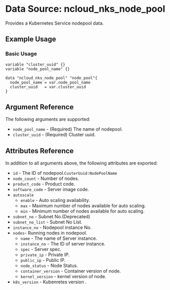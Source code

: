 # Data Source: ncloud_nks_node_pool

Provides a Kubernetes Service nodepool data.

## Example Usage

### Basic Usage

```hcl
variable "cluster_uuid" {}
variable "node_pool_name" {}

data "ncloud_nks_node_pool" "node_pool"{
  node_pool_name = var.node_pool_name
  cluster_uuid   = var.cluster_uuid
}
```

## Argument Reference

The following arguments are supported:

* `node_pool_name` - (Required) The name of nodepool.
* `cluster_uuid` - (Required) Cluster uuid.


## Attributes Reference

In addition to all arguments above, the following attributes are exported:

* `id` - The ID of nodepool.`CusterUuid:NodePoolName`
* `node_count` - Number of nodes.
* `product_code` - Product code.
* `software_code` - Server image code.
* `autoscale`
  * `enable` - Auto scaling availability.
  * `max` - Maximum number of nodes available for auto scaling.
  * `min` - Minimum number of nodes available for auto scaling.
* `subnet_no` - Subnet No.(Deprecated)
* `subnet_no_list` - Subnet No List.
* `instance_no` - Nodepool instance No.
* `nodes`- Running nodes in nodepool.
  * `name` - The name of Server instance.
  * `instance_no` - The ID of server instance.
  * `spec` - Server spec.
  * `private_ip` - Private IP.
  * `public_ip` - Public IP.
  * `node_status` - Node Status.
  * `container_version` - Container version of node.
  * `kernel_version` - kernel version of node.
* `k8s_version` - Kubenretes version .